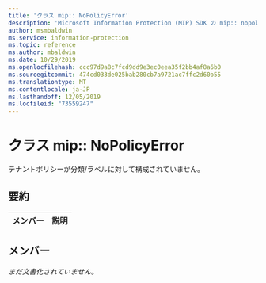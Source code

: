 ```yaml
---
title: 'クラス mip:: NoPolicyError'
description: 'Microsoft Information Protection (MIP) SDK の mip:: nopolicyerror クラスについて説明します。'
author: msmbaldwin
ms.service: information-protection
ms.topic: reference
ms.author: mbaldwin
ms.date: 10/29/2019
ms.openlocfilehash: ccc97d9a8c7fcd9dd9e3ec0eea35f2bb4af8a6b0
ms.sourcegitcommit: 474cd033de025bab280cb7a9721ac7ffc2d60b55
ms.translationtype: MT
ms.contentlocale: ja-JP
ms.lasthandoff: 12/05/2019
ms.locfileid: "73559247"
---
```

# <a name="class-mipnopolicyerror"></a>クラス mip:: NoPolicyError 
テナントポリシーが分類/ラベルに対して構成されていません。
  
## <a name="summary"></a>要約
 メンバー                        | 説明                                
--------------------------------|---------------------------------------------
  
## <a name="members"></a>メンバー
_まだ文書化されていません。_
